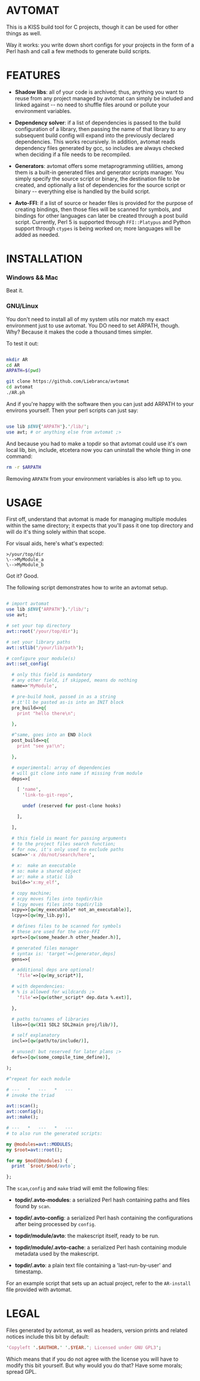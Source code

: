 # AVTOMAT

This is a KISS build tool for C projects, though it can be used for other things as well.

Way it works: you write down short configs for your projects in the form of a Perl hash and call a few methods to generate build scripts.

# FEATURES

- **Shadow libs**: all of your code is archived; thus, anything you want to reuse from any project managed by avtomat can simply be included and linked against -- no need to shuffle files around or pollute your environment variables.

- **Dependency solver**: if a list of dependencies is passed to the build configuration of a library, then passing the name of that library to any subsequent build config will expand into the previously declared dependencies. This works recursively. In addition, avtomat reads dependency files generated by gcc, so includes are always checked when deciding if a file needs to be recompiled.

- **Generators**: avtomat offers some metaprogramming utilities, among them is a built-in generated files and generator scripts manager. You simply specify the source script or binary, the destination file to be created, and optionally a list of dependencies for the source script or binary -- everything else is handled by the build script.

- **Avto-FFI**: if a list of source or header files is provided for the purpose of creating bindings, then those files will be scanned for symbols, and bindings for other languages can later be created through a post build script. Currently, Perl 5 is supported through `FFI::Platypus` and Python support through `ctypes` is being worked on; more languages will be added as needed.

# INSTALLATION

### Windows && Mac

Beat it.

### GNU/Linux

You don't need to install all of my system utils nor match my exact environment just to use avtomat. You DO need to set ARPATH, though. Why? Because it makes the code a thousand times simpler.

To test it out:

```bash

mkdir AR
cd AR
ARPATH=$(pwd)

git clone https://github.com/Liebranca/avtomat
cd avtomat
./AR.ph

```

And if you're happy with the software then you can just add ARPATH to your environs yourself. Then your perl scripts can just say:

```perl

use lib $ENV{'ARPATH'}.'/lib/';
use avt; # or anything else from avtomat ;>

```

And because you had to make a topdir so that avtomat could use it's own local lib, bin, include, etcetera now you can uninstall the whole thing in one command:

```bash
rm -r $ARPATH
```

Removing `ARPATH` from your environment variables is also left up to you.

# USAGE

First off, understand that avtomat is made for managing multiple modules within the same directory; it expects that you'll pass it one top directory and will do it's thing solely within that scope.

For visual aids, here's what's expected:

```
>/your/top/dir
\-->MyModule_a
\-->MyModule_b

```

Got it? Good.

The following script demonstrates how to write an avtomat setup.

```perl

# import avtomat
use lib $ENV{'ARPATH'}.'/lib/';
use avt;

# set your top directory
avt::root('/your/top/dir');

# set your library paths
avt::stlib('/your/lib/path');

# configure your module(s)
avt::set_config(

  # only this field is mandatory
  # any other field, if skipped, means do nothing
  name=>'MyModule',

  # pre-build hook, passed in as a string
  # it'll be pasted as-is into an INIT block
  pre_build=>q{
    print "hello there\n";

  },

  #^same, goes into an END block
  post_build=>q{
    print "see ya!\n";

  },

  # experimental: array of dependencies
  # will git clone into name if missing from module
  deps=>[

    [ 'name',
      'link-to-git-repo',

      undef (reserved for post-clone hooks)

    ],

  ],

  # this field is meant for passing arguments
  # to the project files search function;
  # for now, it's only used to exclude paths
  scan=>'-x /do/not/search/here',

  # x:  make an executable
  # so: make a shared object
  # ar: make a static lib
  build=>'x:my_elf',

  # copy machine;
  # xcpy moves files into topdir/bin
  # lcpy moves files into topdir/lib
  xcpy=>[qw(my_executable* not_an_executable)],
  lcpy=>[qw(my_lib.py)],

  # defines files to be scanned for symbols
  # these are used for the avto-FFI
  xprt=>[qw(some_header.h other_header.h)],

  # generated files manager
  # syntax is: 'target'=>[generator,deps]
  gens=>{

  # additional deps are optional!
    'file'=>[qw(my_script*)],

  # with dependencies:
  # % is allowed for wildcards ;>
    'file'=>[qw(other_script* dep.data %.ext)],

  },

  # paths to/names of libraries
  libs=>[qw(X11 SDL2 SDL2main proj/lib/)],

  # self explanatory
  incl=>[qw(path/to/include/)],

  # unused! but reserved for later plans ;>
  defs=>[qw(some_compile_time_define)],

);

#^repeat for each module

# ---   *   ---   *   ---
# invoke the triad

avt::scan();
avt::config();
avt::make();

# ---   *   ---   *   ---
# to also run the generated scripts:

my @modules=avt::MODULES;
my $root=avt::root();

for my $mod(@modules) {
  print `$root/$mod/avto`;

};


```

The `scan`,`config` and `make` triad will emit the following files:

- **topdir/.avto-modules**: a serialized Perl hash containing paths and files found by `scan`.

- **topdir/.avto-config**: a serialized Perl hash containing the configurations after being processed by `config`.

- **topdir/module/avto**: the makescript itself, ready to be run.

- **topdir/module/.avto-cache**: a serialized Perl hash containing module metadata used by the makescript.

- **topdir/.avto**: a plain text file containing a 'last-run-by-user' and timestamp.

For an example script that sets up an actual project, refer to the `AR-install` file provided with avtomat.

# LEGAL

Files generated by avtomat, as well as headers, version prints and related notices include this bit by default:

```perl
'Copyleft '.$AUTHOR.' '.$YEAR.'; Licensed under GNU GPL3';
```

Which means that if you do not agree with the license you will have to modify this bit yourself. But why would you do that? Have some morals; spread GPL.
